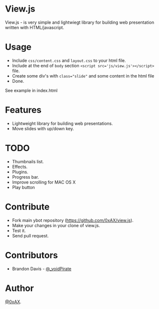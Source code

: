 View.js
=============

View.js - is very simple and lightwiegt library for building web presentation written with HTML/javascript.

Usage
=============

  * Include `css/content.css` and `layout.css` to your html file.
  * Include at the end of `body` section `<script src='js/view.js'></script>` file.
  * Create some div's with `class="slide"` and some content in the html file
  * Done.

See example in index.html

Features
=============

  * Lightweight library for building web presentations.
  * Move slides with up/down key. 

TODO
=============

  * Thumbnails list.
  * Effects.
  * Plugins.
  * Progress bar.
  * Improve scrolling for MAC OS X
  * Play button

Contribute
============

  * Fork main ybot repository (https://github.com/0xAX/view.js).
  * Make your changes in your clone of view.js.
  * Test it.
  * Send pull request.

Contributors
==============

  * Brandon Davis - [@_voidPirate](https://twitter.com/_voidPirate)

Author
=============

[@0xAX](https://twitter.com/0xAX).

